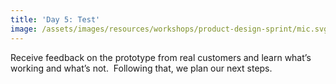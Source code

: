 ```yaml
---
title: 'Day 5: Test'
image: /assets/images/resources/workshops/product-design-sprint/mic.svg
---
```


Receive feedback on the prototype from real customers and learn what’s working
and what’s not.  Following that, we plan our next steps.
